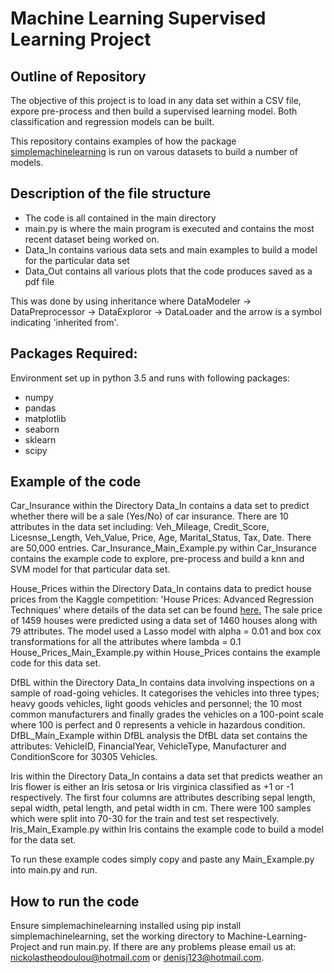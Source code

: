 # Machine Learning Supervised Learning Project #

## Outline of Repository ##
The objective of this project is to load in any data set within a CSV file, expore pre-process and then build a supervised
learning model. Both classification and regression models can be built. 

This repository contains examples of how the package [simplemachinelearning](https://github.com/nickolastheodoulou/simplemachinelearning.git) is run on varous datasets to build a number of models.

## Description of the file structure ##

* The code is all contained in the main directory
* main.py is where the main program is executed and contains the most recent dataset being worked on.
* Data_In contains various data sets and main examples to build a model for the particular data set
* Data_Out contains all various plots that the code produces saved as a pdf file

This was done by using inheritance where DataModeler -> DataPreprocessor -> DataExploror -> DataLoader and the arrow 
 is a symbol indicating 'inherited from'. 

## Packages Required: ##
Environment set up in python 3.5 and runs with following packages:
* numpy        
* pandas       
* matplotlib   
* seaborn
* sklearn
* scipy

## Example of the code ##

Car_Insurance within the Directory Data_In contains a data set to predict whether there will be a sale (Yes/No) of car 
insurance. There are 10 attributes in the data set including: Veh_Mileage, Credit_Score, Licesnse_Length, Veh_Value, 
Price, Age, Marital_Status, Tax, Date. There are 50,000 entries. Car_Insurance_Main_Example.py within Car_Insurance 
contains the example code to explore, pre-process and build a knn and SVM model for that particular data set.

House_Prices within the Directory Data_In contains data to predict house prices from the Kaggle competition: 'House 
Prices: Advanced Regression Techniques' where details of the data set can be found [here.](https://www.kaggle.com/c/house-prices-advanced-regression-techniques) 
The sale price of 1459 houses were predicted using a data set of 1460 houses along with 79 attributes. The model used a 
Lasso model with alpha = 0.01 and box cox transformations for all the attributes where lambda = 0.1 
House_Prices_Main_Example.py within House_Prices contains the example code for this data set.

DfBL within the Directory Data_In contains data involving inspections on a sample of road-going vehicles. It categorises 
the vehicles into three types; heavy goods vehicles, light goods vehicles and personnel; the 10 most common
 manufacturers and finally grades the vehicles on a 100-point scale where 100 is perfect and 0 represents a vehicle in 
 hazardous condition. DfBL_Main_Example within DfBL analysis the DfBL data set contains the attributes: VehicleID, 
 FinancialYear, VehicleType, Manufacturer and ConditionScore for 30305 Vehicles.

Iris within the Directory Data_In contains a data set that predicts weather an Iris flower is either an Iris setosa or 
Iris virginica classified as +1 or -1 respectively. The first four columns are attributes describing sepal length, 
sepal width, petal length, and petal width in cm. There were 100 samples which were split into 70-30 for the train and 
test set respectively. Iris_Main_Example.py within Iris contains the example code to build a model for the data set.

To run these example codes simply copy and paste any Main_Example.py into main.py and run.
## How to run the code ##
Ensure simplemachinelearning installed using pip install simplemachinelearning, set the working directory to Machine-Learning-Project and run main.py. If there are any problems please email us at: <nickolastheodoulou@hotmail.com> or <denisj123@hotmail.com>.

